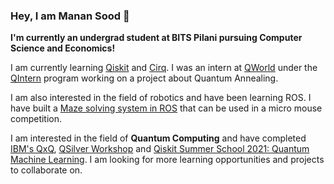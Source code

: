 ### Hey, I am Manan Sood 👋

**I'm currently an undergrad student at BITS Pilani pursuing Computer Science and Economics!**

I am currently learning [Qiskit](https://github.com/Qiskit) and [Cirq](https://github.com/quantumlib/Cirq).
I was an intern at [QWorld](https://qworld.net/) under the [QIntern](https://qworld.net/qintern-2021/) program working on a project about Quantum Annealing.

I am also interested in the field of robotics and have been learning ROS. I have built a [Maze solving system in ROS](https://github.com/Manan-Sood/Maze-Solving-System-on-ROS) that can be used in a micro mouse competition. 

I am interested in the field of **Quantum Computing** and have completed [IBM's QxQ](https://www.dropbox.com/s/6q07z2fds7sek1n/Qubit%20by%20Qubit%20Certificate.pdf?dl=0), [QSilver Workshop](https://www.dropbox.com/s/o4r34s3fgr15okp/QSilver%20Manan%20Sood.jpg?dl=0) and [Qiskit Summer School 2021: Quantum Machine Learning](https://www.dropbox.com/s/tj920x6yynzff2h/QiskitGlobalSummerSchool_CertificateofQuantumExcellence_ID34_029000.pdf?dl=0).
I am looking for more learning opportunities and projects to collaborate on.
